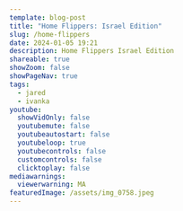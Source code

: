```yaml
---
template: blog-post
title: "Home Flippers: Israel Edition"
slug: /home-flippers
date: 2024-01-05 19:21
description: Home Flippers Israel Edition
shareable: true
showZoom: false
showPageNav: true
tags:
  - jared
  - ivanka
youtube:
  showVidOnly: false
  youtubemute: false
  youtubeautostart: false
  youtubeloop: true
  youtubecontrols: false
  customcontrols: false
  clicktoplay: false
mediawarnings:
  viewerwarning: MA
featuredImage: /assets/img_0758.jpeg
---
```

